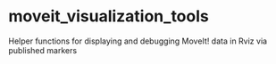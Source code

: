 moveit_visualization_tools
==========================

Helper functions for displaying and debugging MoveIt! data in Rviz via published markers

